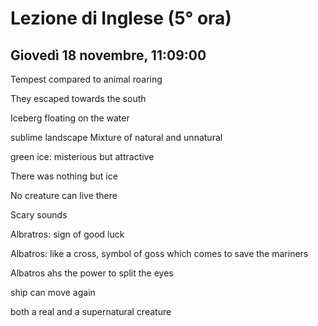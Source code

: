 # Lezione di Inglese (5° ora)
## Giovedì 18 novembre, 11:09:00



Tempest compared to animal roaring

They escaped towards the south


Iceberg floating on the water

sublime landscape 
Mixture of natural and unnatural

green ice: misterious but attractive

There was nothing but ice

No creature can live there


Scary sounds


Albratros: sign of good luck

Albatros: like a cross, symbol of goss which comes to save the mariners


Albatros ahs the power to split the eyes

ship can move again


both a real and a supernatural creature
<!--stackedit_data:
eyJoaXN0b3J5IjpbMTQxMTIzNzg1NCwtMTcwMDg0NjM4OCw1NT
c5NzQ5MTksLTY1MjA0OTY4OF19
-->